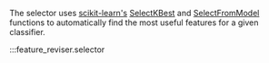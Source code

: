 The selector uses [scikit-learn's](https://scikit-learn.org/stable/index.html) [SelectKBest](https://scikit-learn.org/stable/modules/generated/sklearn.feature_selection.SelectKBest.html#sklearn.feature_selection.SelectKBest) and [SelectFromModel](https://scikit-learn.org/stable/modules/generated/sklearn.feature_selection.SelectFromModel.html#sklearn.feature_selection.SelectFromModel) functions to automatically find the most useful features for a given classifier.

:::feature_reviser.selector
